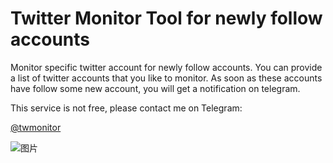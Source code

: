 # Twitter Monitor Tool for newly follow accounts

Monitor specific twitter account for newly follow accounts.
You can provide a list of twitter accounts that you like to monitor.
As soon as these accounts have follow some new account,
you will get a notification on telegram.

This service is not free, please contact me on Telegram:


[@twmonitor](https://t.me/twmonitor)



![图片](https://user-images.githubusercontent.com/113999570/191275976-69fafd7f-1803-46cd-9293-7f60be73df48.png)

